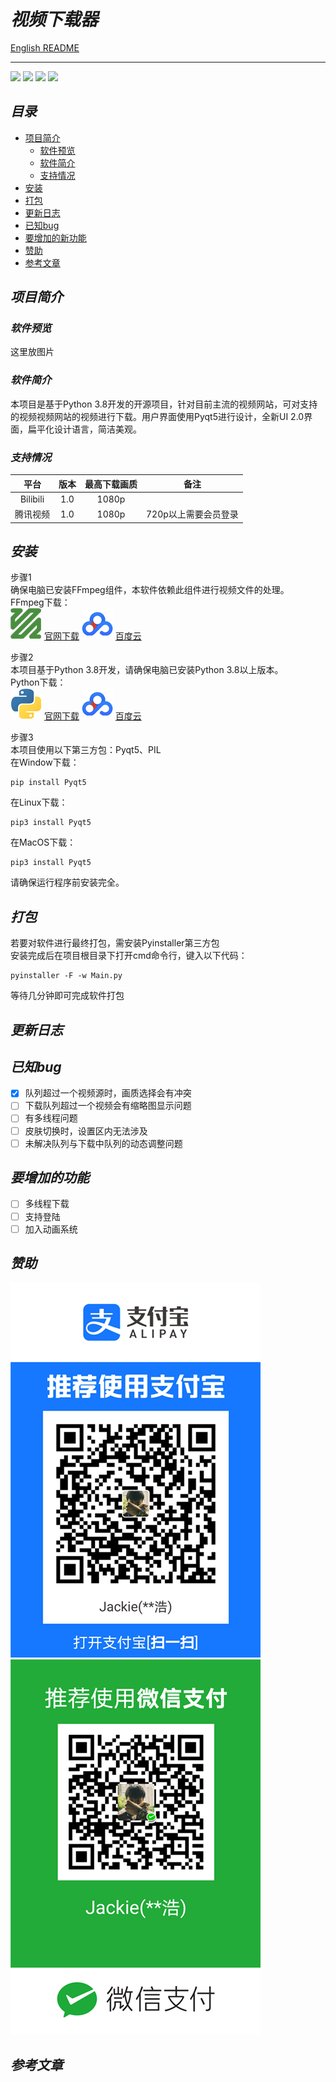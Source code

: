 
# *视频下载器*
[English README]()
***
![](https://img.shields.io/github/release/JackieCooo/VideoDownloader?style=flat-square)
![](https://img.shields.io/github/last-commit/JackieCooo/VideoDownloader?style=flat-square)
![](https://img.shields.io/static/v1?label=Pyqt5&message=v5.14.2&color=blue?style=flat-square)
![](https://img.shields.io/github/license/JackieCooo/VideoDownloader?style=flat-square&color=yellow)

## *目录*
- [项目简介](#项目简介)
    - [软件预览](#软件预览)
    - [软件简介](#软件简介)
    - [支持情况](#支持情况)
- [安装](#安装)
- [打包](#打包)
- [更新日志](#更新日志)
- [已知bug](#已知bug)
- [要增加的新功能](#要增加的新功能)
- [赞助](#赞助)
- [参考文章](#参考文章)

## *项目简介*

### *软件预览*
这里放图片  

### *软件简介*
本项目是基于Python 3.8开发的开源项目，针对目前主流的视频网站，可对支持的视频视频网站的视频进行下载。用户界面使用Pyqt5进行设计，全新UI 2.0界面，扁平化设计语言，简洁美观。

### *支持情况*
|平台|版本|最高下载画质|备注|
|:----:|:----:|:----:|:----:|
|Bilibili|1.0|1080p||
|腾讯视频|1.0|1080p|720p以上需要会员登录|


## *安装*
步骤1  
确保电脑已安装FFmpeg组件，本软件依赖此组件进行视频文件的处理。  
FFmpeg下载：  
![](./README%20icons/ffmepg_logo.png) [官网下载](http://ffmpeg.org/download.html)
![](./README%20icons/baiducloud_logo.png) [百度云]()

步骤2  
本项目基于Python 3.8开发，请确保电脑已安装Python 3.8以上版本。  
Python下载：  
![](./README%20icons/python_logo.png) [官网下载](https://www.python.org/downloads/)
![](./README%20icons/baiducloud_logo.png) [百度云]()  

步骤3  
本项目使用以下第三方包：Pyqt5、PIL  
在Window下载：  
```commandline
pip install Pyqt5
```
在Linux下载：  
```commandline
pip3 install Pyqt5
```
在MacOS下载：  
```commandline
pip3 install Pyqt5
```
请确保运行程序前安装完全。  

## *打包*
若要对软件进行最终打包，需安装Pyinstaller第三方包  
安装完成后在项目根目录下打开cmd命令行，键入以下代码：  
```commandline
pyinstaller -F -w Main.py
```
等待几分钟即可完成软件打包  

## *更新日志*

## *已知bug*
- [X] 队列超过一个视频源时，画质选择会有冲突
- [ ] 下载队列超过一个视频会有缩略图显示问题
- [ ] 有多线程问题
- [ ] 皮肤切换时，设置区内无法涉及
- [ ] 未解决队列与下载中队列的动态调整问题

## *要增加的功能*
- [ ] 多线程下载
- [ ] 支持登陆
- [ ] 加入动画系统

## *赞助*
![支付宝](./icons/Alipay.png)
![微信](./icons/wechat_pay.png)

## *参考文章*
